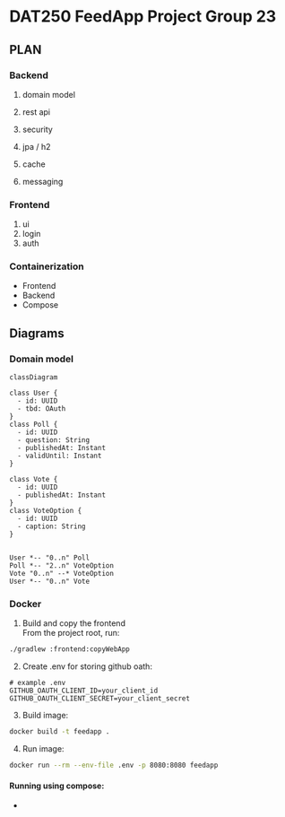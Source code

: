 # DAT250 FeedApp Project Group 23

## PLAN
### Backend
1. domain model
2. rest api
3. security

4. jpa / h2
5. cache
6. messaging

### Frontend
1. ui
2. login
3. auth

### Containerization
- Frontend
- Backend
- Compose

## Diagrams

### Domain model

```mermaid
classDiagram

class User {
  - id: UUID
  - tbd: OAuth
}
class Poll {
  - id: UUID
  - question: String
  - publishedAt: Instant
  - validUntil: Instant
}

class Vote {
  - id: UUID
  - publishedAt: Instant
}
class VoteOption {
  - id: UUID
  - caption: String
}


User *-- "0..n" Poll
Poll *-- "2..n" VoteOption
Vote "0..n" --* VoteOption
User *-- "0..n" Vote
```


### Docker
1. Build and copy the frontend  
From the project root, run:
```bash
./gradlew :frontend:copyWebApp
```

2. Create .env for storing github oath:
```
# example .env
GITHUB_OAUTH_CLIENT_ID=your_client_id
GITHUB_OAUTH_CLIENT_SECRET=your_client_secret
```

3. Build image:  
```bash
docker build -t feedapp .
```
4. Run image:  
```bash
docker run --rm --env-file .env -p 8080:8080 feedapp
```

#### Running using compose:
- 
